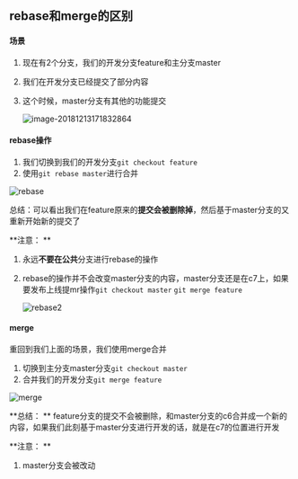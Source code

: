## rebase和merge的区别

#### 场景

1. 现在有2个分支，我们的开发分支feature和主分支master

2. 我们在开发分支已经提交了部分内容

 

3. 这个时候，master分支有其他的功能提交

   ![image-20181213171832864](/var/folders/bp/fy2twk9s23b3l_csblqcqpg00000gp/T/abnerworks.Typora/image-20181213171832864.png)

#### rebase操作

1. 我们切换到我们的开发分支`git checkout feature`
2. 使用`git rebase master`进行合并

![rebase](/Users/huangchucai/Desktop/rebase.png)

总结：可以看出我们在feature原来的**提交会被删除掉**，然后基于master分支的又重新开始新的提交了

**注意： **

1. 永远**不要在公共**分支进行rebase的操作

2. rebase的操作并不会改变master分支的内容，master分支还是在c7上，如果要发布上线提mr操作`git checkout master`   `git merge feature`

   ![rebase2](/Users/huangchucai/Desktop/rebase2.png)

#### merge

重回到我们上面的场景，我们使用merge合并

1. 切换到主分支master分支`git checkout master`
2. 合并我们的开发分支`git merge feature`

![merge](/Users/huangchucai/Desktop/merge.png)

**总结： ** feature分支的提交不会被删除，和master分支的c6合并成一个新的内容，如果我们此刻基于master分支进行开发的话，就是在c7的位置进行开发

**注意： **

1. master分支会被改动
